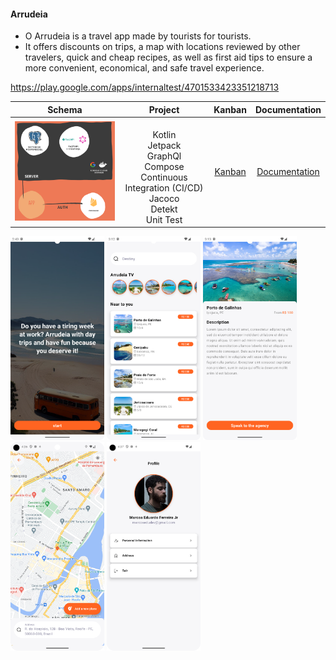 #### Arrudeia
- O Arrudeia is a travel app made by tourists for tourists.
- It offers discounts on trips, a map with locations reviewed by other travelers, quick and cheap recipes, as well as first aid tips to ensure a more convenient, economical, and safe travel experience.

https://play.google.com/apps/internaltest/4701533423351218713

| Schema                                                 | Project       | Kanban | Documentation | 
| ------------------------------------------------------ |:-------------:|:-------------:|:-------------:|
| <img src="./showcase/bigpicture.png" width="300"/>     |<br />Kotlin<br />Jetpack<br />GraphQl<br />Compose<br />Continuous Integration (CI/CD)<br />Jacoco<br />Detekt<br />Unit Test| [Kanban](https://github.com/users/MarcosEduardoJr/projects/1) | [Documentation](https://github.com/MarcosEduardoJr/Arrudeia/wiki) | 

 

 <img src="./showcase/onboarding" width="150"></img>
 <img src="./showcase/home.png" width="150"></img>
 <img src="./showcase/trip_detail.png" width="150"></img>
 <img src="./showcase/arrudeia.png" width="150"></img>
 <img src="./showcase/profile.png" width="150"></img>
 
